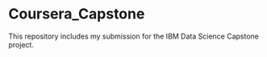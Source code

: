 # Coursera_Capstone
This repository includes my submission for the IBM Data Science Capstone project.
